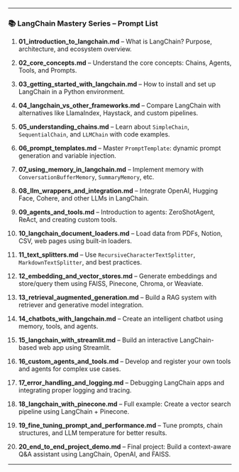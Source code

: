 
---

### 📚 **LangChain Mastery Series – Prompt List**

1. **01_introduction_to_langchain.md** – What is LangChain? Purpose, architecture, and ecosystem overview.

2. **02_core_concepts.md** – Understand the core concepts: Chains, Agents, Tools, and Prompts.

3. **03_getting_started_with_langchain.md** – How to install and set up LangChain in a Python environment.

4. **04_langchain_vs_other_frameworks.md** – Compare LangChain with alternatives like LlamaIndex, Haystack, and custom pipelines.

5. **05_understanding_chains.md** – Learn about `SimpleChain`, `SequentialChain`, and `LLMChain` with code examples.

6. **06_prompt_templates.md** – Master `PromptTemplate`: dynamic prompt generation and variable injection.

7. **07_using_memory_in_langchain.md** – Implement memory with `ConversationBufferMemory`, `SummaryMemory`, etc.

8. **08_llm_wrappers_and_integration.md** – Integrate OpenAI, Hugging Face, Cohere, and other LLMs in LangChain.

9. **09_agents_and_tools.md** – Introduction to agents: ZeroShotAgent, ReAct, and creating custom tools.

10. **10_langchain_document_loaders.md** – Load data from PDFs, Notion, CSV, web pages using built-in loaders.

11. **11_text_splitters.md** – Use `RecursiveCharacterTextSplitter`, `MarkdownTextSplitter`, and best practices.

12. **12_embedding_and_vector_stores.md** – Generate embeddings and store/query them using FAISS, Pinecone, Chroma, or Weaviate.

13. **13_retrieval_augmented_generation.md** – Build a RAG system with retriever and generative model integration.

14. **14_chatbots_with_langchain.md** – Create an intelligent chatbot using memory, tools, and agents.

15. **15_langchain_with_streamlit.md** – Build an interactive LangChain-based web app using Streamlit.

16. **16_custom_agents_and_tools.md** – Develop and register your own tools and agents for complex use cases.

17. **17_error_handling_and_logging.md** – Debugging LangChain apps and integrating proper logging and tracing.

18. **18_langchain_with_pinecone.md** – Full example: Create a vector search pipeline using LangChain + Pinecone.

19. **19_fine_tuning_prompt_and_performance.md** – Tune prompts, chain structures, and LLM temperature for better results.

20. **20_end_to_end_project_demo.md** – Final project: Build a context-aware Q&A assistant using LangChain, OpenAI, and FAISS.

---
